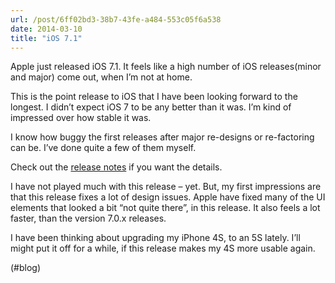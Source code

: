 ```yaml
---
url: /post/6ff02bd3-38b7-43fe-a484-553c05f6a538
date: 2014-03-10
title: "iOS 7.1"
---
```


Apple just released iOS 7.1. It feels like a high number of iOS releases(minor and major) come out, when I&#8217;m not at home.



This is the point release to iOS that I have been looking forward to the longest. I didn&#8217;t expect iOS 7 to be any better than it was. I&#8217;m kind of impressed over how stable it was.



I know how buggy the first releases after major re-designs or re-factoring can be. I&#8217;ve done quite a few of them myself.



Check out the [release notes][1] if you want the details.



I have not played much with this release – yet. But, my first impressions are that this release fixes a lot of design issues. Apple have fixed many of the UI elements that looked a bit &#8220;not quite there&#8221;, in this release. It also feels a lot faster, than the version 7.0.x releases.



I have been thinking about upgrading my iPhone 4S, to an 5S lately. I&#8217;ll might put it off for a while, if this release makes my 4S more usable again.



(#blog)



 [1]: http://support.apple.com/kb/DL1732?viewlocale=en_US&locale=en_US